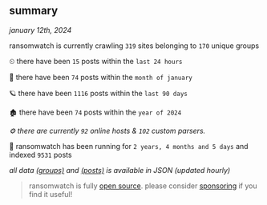 
## summary
_january 12th, 2024_

ransomwatch is currently crawling `319` sites belonging to `170` unique groups

⏲ there have been `15` posts within the `last 24 hours`

🦈 there have been `74` posts within the `month of january`

🪐 there have been `1116` posts within the `last 90 days`

🏚 there have been `74` posts within the `year of 2024`

_⚙️ there are currently `92` online hosts & `102` custom parsers._

🦕 ransomwatch has been running for `2 years, 4 months and 5 days` and indexed `9531` posts

_all data  [(groups)](http://ransomwhat.telemetry.ltd/groups) and [(posts)](http://ransomwhat.telemetry.ltd/posts) is available in JSON (updated hourly)_

> ransomwatch is fully [open source](https://github.com/joshhighet/ransomwatch#ransomwatch--). please consider [sponsoring](https://github.com/sponsors/joshhighet) if you find it useful!
